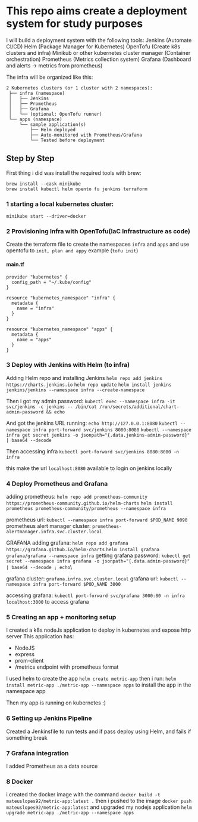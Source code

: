# This repo aims create a deployment system for study purposes
I will build a deployment system with the following tools:
Jenkins (Automate CI/CD)
Helm (Package Manager for Kubernetes)
OpenTofu (Create k8s clusters and infra)
Minikub or other kubernetes cluster manager (Container orchestration)
Prometheus (Metrics collection system)
Grafana (Dashboard and alerts -> metrics from prometheus)

The infra will be organized like this:
```
2 Kubernetes clusters (or 1 cluster with 2 namespaces):
 ├── infra (namespace)
 │   ├── Jenkins
 │   ├── Prometheus
 │   ├── Grafana
 │   └── (optional: OpenTofu runner)
 └── apps (namespace)
     └── sample application(s)
         ├── Helm deployed
         ├── Auto-monitored with Prometheus/Grafana
         └── Tested before deployment
```

## Step by Step
First thing i did was install the required tools with brew:

```
brew install --cask minikube
brew install kubectl helm opento fu jenkins terraform
```

### 1 starting a local kubernetes cluster:
```
minikube start --driver=docker
```

### 2 Provisioning Infra with OpenTofu(IaC Infrastructure as code)
Create the terraform file to create the namespaces `infra` and `apps` and use opentofu to `init, plan and appy` example (`tofu init`)

#### main.tf
```
provider "kubernetes" {
  config_path = "~/.kube/config"
}

resource "kubernetes_namespace" "infra" {
  metadata {
    name = "infra"
  }
}

resource "kubernetes_namespace" "apps" {
  metadata {
    name = "apps"
  }
}
```

### 3 Deploy with Jenkins with Helm (to infra)
Adding Helm repo and installing Jenkins
`helm repo add jenkins https://charts.jenkins.io`
`helm repo update`
`helm install jenkins jenkins/jenkins --namespace infra --create-namespace`

Then i got my admin password:
`kubectl exec --namespace infra -it svc/jenkins -c jenkins -- /bin/cat /run/secrets/additional/chart-admin-password && echo`

And got the jenkins URL running:
`echo http://127.0.0.1:8080`
`kubectl --namespace infra port-forward svc/jenkins 8080:8080`
`kubectl --namespace infra get secret jenkins -o jsonpath="{.data.jenkins-admin-password}" | base64 --decode`

Then accessing infra
`kubectl port-forward svc/jenkins 8080:8080 -n infra`

this make the url `localhost:8080` available to login on jenkins locally


### 4 Deploy Prometheus and Grafana
adding prometheus:
`helm repo add prometheus-community https://prometheus-community.github.io/helm-charts`
`helm install prometheus prometheus-community/prometheus --namespace infra`

prometheus url: `kubectl --namespace infra port-forward $POD_NAME 9090`
prometheus alert manager cluster: `prometheus-alertmanager.infra.svc.cluster.local`

GRAFANA
adding grafana:
`helm repo add grafana https://grafana.github.io/helm-charts`
`helm install grafana grafana/grafana --namespace infra`
getting grafana password:
`kubectl get secret --namespace infra grafana -o jsonpath="{.data.admin-password}" | base64 --decode ; echo`\

grafana cluster: `grafana.infra.svc.cluster.local`
grafana url: `kubectl --namespace infra port-forward $POD_NAME 3000`

accessing grafana:
`kubectl port-forward svc/grafana 3000:80 -n infra`
`localhost:3000` to access grafana

### 5 Creating an app + monitoring setup
I created a k8s nodeJs application to deploy in kubernetes and expose http server
This application has:
- NodeJS
- express
- prom-client
- /metrics endpoint with prometheus format

I used helm to create the app
`helm create metric-app`
then i run:
`helm install metric-app ./metric-app --namespace apps` to install the app in the namespace app

Then my app is running on kubernetes :)

### 6 Setting up Jenkins Pipeline
Created a Jenkinsfile to run tests and if pass deploy using Helm, and fails if something break


### 7 Grafana integration
I added Prometheus as a data source


### 8 Docker
i created the docker image with the command `docker build -t mateuslopes92/metric-app:latest .`
then i pushed to the image `docker push mateuslopes92/metric-app:latest`
and upgraded my nodejs application `helm upgrade metric-app ./metric-app --namespace apps`